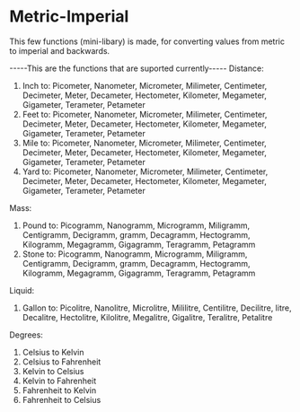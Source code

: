 # Metric-Imperial
This few functions (mini-libary) is made, for converting values from metric to imperial and backwards.

-----This are the functions that are suported currently-----
Distance:
1) Inch to: Picometer, Nanometer, Micrometer, Milimeter, Centimeter, Decimeter, Meter, Decameter, Hectometer, Kilometer, Megameter, Gigameter, Terameter, Petameter
2) Feet to: Picometer, Nanometer, Micrometer, Milimeter, Centimeter, Decimeter, Meter, Decameter, Hectometer, Kilometer, Megameter, Gigameter, Terameter, Petameter
3) Mile to: Picometer, Nanometer, Micrometer, Milimeter, Centimeter, Decimeter, Meter, Decameter, Hectometer, Kilometer, Megameter, Gigameter, Terameter, Petameter
4) Yard to: Picometer, Nanometer, Micrometer, Milimeter, Centimeter, Decimeter, Meter, Decameter, Hectometer, Kilometer, Megameter, Gigameter, Terameter, Petameter

Mass:
1) Pound to: Picogramm, Nanogramm, Microgramm, Miligramm, Centigramm, Decigramm, gramm, Decagramm, Hectogramm, Kilogramm, Megagramm, Gigagramm, Teragramm, Petagramm
2) Stone to: Picogramm, Nanogramm, Microgramm, Miligramm, Centigramm, Decigramm, gramm, Decagramm, Hectogramm, Kilogramm, Megagramm, Gigagramm, Teragramm, Petagramm

Liquid:
1) Gallon to: Picolitre, Nanolitre, Microlitre, Mililitre, Centilitre, Decilitre, litre, Decalitre, Hectolitre, Kilolitre, Megalitre, Gigalitre, Teralitre, Petalitre

Degrees:
1) Celsius to Kelvin
2) Celsius to Fahrenheit
3) Kelvin to Celsius
4) Kelvin to Fahrenheit
5) Fahrenheit to Kelvin
6) Fahrenheit to Celsius
